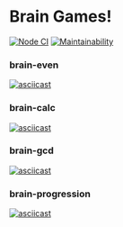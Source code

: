 # Brain Games!

[![Node CI](https://github.com/katada93/frontend-project-lvl1/workflows/Node%20CI/badge.svg)](https://github.com/katada93/frontend-project-lvl1/actions)
[![Maintainability](https://api.codeclimate.com/v1/badges/a99a88d28ad37a79dbf6/maintainability)](https://codeclimate.com/github/codeclimate/codeclimate/maintainability)

### brain-even
[![asciicast](https://asciinema.org/a/h0beei5eMUpdyazN1d8HRhdsC.svg)](https://asciinema.org/a/h0beei5eMUpdyazN1d8HRhdsC)

### brain-calc
[![asciicast](https://asciinema.org/a/eMwigIo246j2T9nRtTTeyAV9W.svg)](https://asciinema.org/a/eMwigIo246j2T9nRtTTeyAV9W)

### brain-gcd
[![asciicast](https://asciinema.org/a/vlonvn2m17uoQZmDSS1MgmAiA.svg)](https://asciinema.org/a/vlonvn2m17uoQZmDSS1MgmAiA)

### brain-progression
[![asciicast](https://asciinema.org/a/4vy3HFQFle0T9PR2XH1PvpffD.svg)](https://asciinema.org/a/4vy3HFQFle0T9PR2XH1PvpffD)
